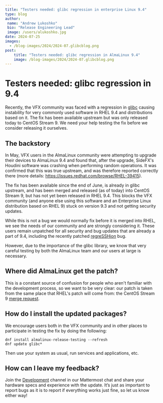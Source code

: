 ```yaml
---
title: "Testers needed: glibc regression in enterprise Linux 9.4"
type: blog
author: 
 name: "Andrew Lukoshko"
 bio: "Release Engineering Lead"
 image: /users/alukoshko.jpg
date: 2024-07-25
images:
  - /blog-images/2024/2024-07.glibcblog.png
post: 
    title: "Testers needed: glibc regression in AlmaLinux 9.4"
    image: /blog-images/2024/2024-07.glibcblog.png
---
```


# Testers needed: glibc regression in 9.4

Recently, the VFX community was faced with a regression in [glibc](https://en.wikipedia.org/wiki/Glibc) causing instability for very commonly used software in RHEL 9.4 and distributions based on it. The fix has been available upstream but was only released today to CentOS Stream 9. We need your help testing the fix before we consider releasing it ourselves.

## The backstory

In May, VFX users in the AlmaLinux community were attempting to upgrade their devices to AlmaLinux 9.4 and found that, after the upgrade, SideFX's Houdini software was crashing when performing random operations. It was confirmed that this was true upstream, and was therefore reported correctly there (more details: https://issues.redhat.com/browse/RHEL-39415).

The fix has been available since the end of June, is already in glibc upstream, and has been merged and released (as of today) into CentOS Stream 9, but has not yet been released in RHEL 9.4. This blocks the VFX community (and anyone else using this software and an Enterprise Linux distribution based on RHEL 9) stuck on version 9.3 and not getting security updates. 

While this is not a bug we would normally fix before it is merged into RHEL, we see the needs of our community and are strongly considering it. These users remain unpatched for all security and bug updates that are already a part of 9.4, including the recently patched [regreSSHion](https://almalinux.org/blog/2024-07-01-almalinux-9-cve-2024-6387/) bug.

However, due to the importance of the glibc library, we know that very careful testing by both the AlmaLinux team and our users at large is necessary.

## Where did AlmaLinux get the patch?
This is a constant source of confusion for people who aren't familiar with the development process, so we want to be very clear: our patch is taken from the same place that RHEL's patch will come from: the CentOS Stream 9 [merge request](https://gitlab.com/redhat/centos-stream/rpms/glibc/-/merge_requests/176).

## How do I install the updated packages?
We encourage users both in the VFX community and in other places to participate in testing the fix by doing the following:
```
dnf install almalinux-release-testing --refresh
dnf update glibc*
```
Then use your system as usual, run services and applications, etc.

## How can I leave my feedback?
Join the [Development](https://chat.almalinux.org/almalinux/channels/development) channel in our Mattermost chat and share your hardware specs and experience with the update. It’s just as important to report bugs as it is to report if everything works just fine, so let us know either way!
